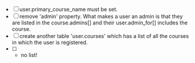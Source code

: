 - [ ] user.primary_course_name must be set.
- [ ] remove 'admin' property. What makes a user an admin is that they are listed in the course.admins[] and their user.admin_for[] includes the course.
- [ ] create another table 'user.courses' which has a list of all the courses in which the user is registered.
- [ ]  - no list!
